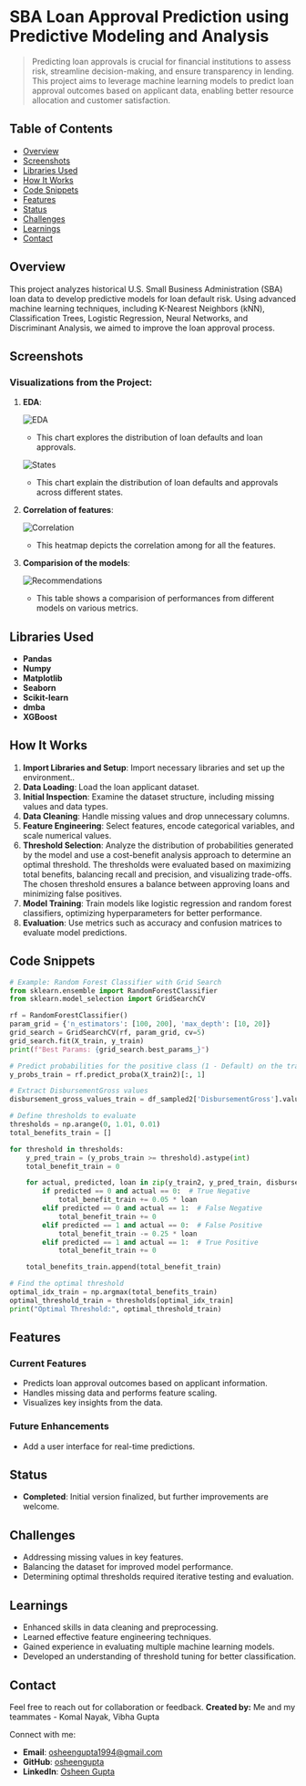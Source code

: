 # SBA Loan Approval Prediction using Predictive Modeling and Analysis

> Predicting loan approvals is crucial for financial institutions to assess risk, streamline decision-making, and ensure transparency in lending. This project aims to leverage machine learning models to predict loan approval outcomes based on applicant data, enabling better resource allocation and customer satisfaction.


## Table of Contents

- [Overview](#overview)
- [Screenshots](#screenshots)
- [Libraries Used](#libraries-used)
- [How It Works](#how-it-works)
- [Code Snippets](#code-snippets)
- [Features](#features)
- [Status](#status)
- [Challenges](#challenges)
- [Learnings](#learnings)
- [Contact](#contact)

## Overview

This project analyzes historical U.S. Small Business Administration (SBA) loan data to develop predictive models for loan default risk. Using advanced machine learning techniques, including K-Nearest Neighbors (kNN), Classification Trees, Logistic Regression, Neural Networks, and Discriminant Analysis, we aimed to improve the loan approval process.

## Screenshots

### Visualizations from the Project:

1. **EDA**:

   ![EDA](./img/output2.png)
   - This chart explores the distribution of loan defaults and loan approvals.
   
   ![States](./img/output3.png)
   - This chart explain the distribution of loan defaults and approvals across different states.

2. **Correlation of features**:

   ![Correlation](./img/output.png)
   - This heatmap depicts the correlation among for all the features.

3. **Comparision of the models**:

   ![Recommendations](./img/Recommendations.png)
   - This table shows a comparision of performances from different models on various metrics.

## Libraries Used

- **Pandas**
- **Numpy**
- **Matplotlib**
- **Seaborn**
- **Scikit-learn**
- **dmba**
- **XGBoost**

## How It Works

1. **Import Libraries and Setup**: Import necessary libraries and set up the environment..
2. **Data Loading**: Load the loan applicant dataset.
3. **Initial Inspection**:  Examine the dataset structure, including missing values and data types.
4. **Data Cleaning**: Handle missing values and drop unnecessary columns.
5. **Feature Engineering**: Select features, encode categorical variables, and scale numerical values.
6. **Threshold Selection**: Analyze the distribution of probabilities generated by the model and use a cost-benefit analysis approach to determine an optimal threshold. The thresholds were evaluated based on maximizing total benefits, balancing recall and precision, and visualizing trade-offs. The chosen threshold ensures a balance between approving loans and minimizing false positives.
7. **Model Training**: Train models like logistic regression and random forest classifiers, optimizing hyperparameters for better performance.
8. **Evaluation**: Use metrics such as accuracy and confusion matrices to evaluate model predictions.

## Code Snippets
```python
# Example: Random Forest Classifier with Grid Search
from sklearn.ensemble import RandomForestClassifier
from sklearn.model_selection import GridSearchCV

rf = RandomForestClassifier()
param_grid = {'n_estimators': [100, 200], 'max_depth': [10, 20]}
grid_search = GridSearchCV(rf, param_grid, cv=5)
grid_search.fit(X_train, y_train)
print(f"Best Params: {grid_search.best_params_}")
```

```python
# Predict probabilities for the positive class (1 - Default) on the training data
y_probs_train = rf.predict_proba(X_train2)[:, 1]

# Extract DisbursementGross values
disbursement_gross_values_train = df_sampled2['DisbursementGross'].values

# Define thresholds to evaluate
thresholds = np.arange(0, 1.01, 0.01)
total_benefits_train = []

for threshold in thresholds:
    y_pred_train = (y_probs_train >= threshold).astype(int)
    total_benefit_train = 0

    for actual, predicted, loan in zip(y_train2, y_pred_train, disbursement_gross_values_train):
        if predicted == 0 and actual == 0:  # True Negative
            total_benefit_train += 0.05 * loan
        elif predicted == 0 and actual == 1:  # False Negative
            total_benefit_train += 0
        elif predicted == 1 and actual == 0:  # False Positive
            total_benefit_train -= 0.25 * loan
        elif predicted == 1 and actual == 1:  # True Positive
            total_benefit_train += 0

    total_benefits_train.append(total_benefit_train)

# Find the optimal threshold
optimal_idx_train = np.argmax(total_benefits_train)
optimal_threshold_train = thresholds[optimal_idx_train]
print("Optimal Threshold:", optimal_threshold_train)
```

## Features

### Current Features

- Predicts loan approval outcomes based on applicant information.
- Handles missing data and performs feature scaling.
- Visualizes key insights from the data.

### Future Enhancements

- Add a user interface for real-time predictions.

## Status

- **Completed**: Initial version finalized, but further improvements are welcome.

## Challenges

- Addressing missing values in key features.
- Balancing the dataset for improved model performance.
- Determining optimal thresholds required iterative testing and evaluation.

## Learnings

- Enhanced skills in data cleaning and preprocessing.
- Learned effective feature engineering techniques.
- Gained experience in evaluating multiple machine learning models.
- Developed an understanding of threshold tuning for better classification.

## Contact

Feel free to reach out for collaboration or feedback. **Created by:** Me and my teammates - Komal Nayak, Vibha Gupta

Connect with me:

- **Email**: [osheengupta1994@gmail.com](mailto\:osheengupta1994@gmail.com)
- **GitHub**: [osheengupta](https://github.com/osheengupta)
- **LinkedIn**: [Osheen Gupta](https://linkedin.com/in/osheengupta/)
